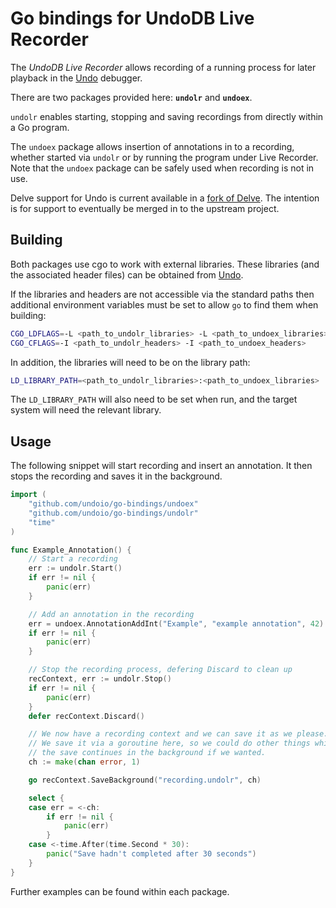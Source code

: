 # Go bindings for UndoDB Live Recorder

The _UndoDB Live Recorder_ allows recording of a running process for later playback in the [Undo](https://undo.io) debugger.

There are two packages provided here: **`undolr`** and **`undoex`**.

`undolr` enables starting, stopping and saving recordings from directly within a Go program.

The `undoex` package allows insertion of annotations in to a recording, whether started via `undolr` or by running the program under Live Recorder. Note that the `undoex` package can be safely used when recording is not in use.

Delve support for Undo is current available in a [fork of Delve](https://github.com/undoio/delve). The intention is for support to eventually be merged in to the upstream project.

## Building

Both packages use cgo to work with external libraries. These libraries (and the associated header files) can be obtained from [Undo](https://undo.io).

If the libraries and headers are not accessible via the standard paths then additional environment variables must be set to allow `go` to find them when building:
```sh
CGO_LDFLAGS=-L <path_to_undolr_libraries> -L <path_to_undoex_libraries>
CGO_CFLAGS=-I <path_to_undolr_headers> -I <path_to_undoex_headers>
```

In addition, the libraries will need to be on the library path:
```sh
LD_LIBRARY_PATH=<path_to_undolr_libraries>:<path_to_undoex_libraries>
```
The `LD_LIBRARY_PATH` will also need to be set when run, and the target system will need the relevant library.

## Usage

The following snippet will start recording and insert an annotation. It then stops the recording and saves it in the background.

```go
import (
	"github.com/undoio/go-bindings/undoex"
	"github.com/undoio/go-bindings/undolr"
	"time"
)

func Example_Annotation() {
	// Start a recording
	err := undolr.Start()
	if err != nil {
		panic(err)
	}

	// Add an annotation in the recording
	err = undoex.AnnotationAddInt("Example", "example annotation", 42)
	if err != nil {
		panic(err)
	}

	// Stop the recording process, defering Discard to clean up
	recContext, err := undolr.Stop()
	if err != nil {
		panic(err)
	}
	defer recContext.Discard()

	// We now have a recording context and we can save it as we please.
	// We save it via a goroutine here, so we could do other things while
	// the save continues in the background if we wanted.
	ch := make(chan error, 1)

	go recContext.SaveBackground("recording.undolr", ch)

	select {
	case err = <-ch:
		if err != nil {
			panic(err)
		}
	case <-time.After(time.Second * 30):
		panic("Save hadn't completed after 30 seconds")
	}
}
```

Further examples can be found within each package.
